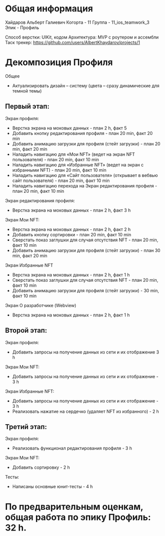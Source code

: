 # Общая информация
Хайдаров Альберт Галиевич
Когорта - 11
Группа - 11_ios_teamwork_3
Эпик - Профиль

Способ верстки: UIKit, кодом
Архитектура: MVP с роутером и ассембли
Таск трекер: https://github.com/users/AlbertKhaydarov/projects/1


# Декомпозиция Профиля 

Общее
- Актуализировать дизайн – систему (цвета – сразу динамические для темной темы)

## Первый этап:
Экран профиля:
- Верстка экрана на моковых данных - план 2 h, факт 5
- Добавить кнопку редактирования профиля - план 20 min, факт 20 min
- Добавить анимацию загрузки для профиля (стейт загрузки) - план 20 min, факт 20 min
- Наладить навигацию для «Мои NFT» (ведет на экран NFT пользователя) - план 20 min, факт 10 min
- Наладить навигацию для «Избранные NFT» (ведет на экран с избранными NFT) - план 20 min, факт 10 min
- Наладить навигацию для «Сайт пользователя» (открывает в вебвью сайт пользователя) - план 20 min, факт 10 min
- Наладить навигацию перехода на Экран редактирования профиля - план 20 min, факт 10 min

Экран редактирования профиля:
- Верстка экрана на моковых данных - план 2 h, факт 3 h

Экран Мои NFT:
- Верстка экрана на моковых данных - план 2 h, факт 2 h
- Добавить кнопку сортировки - план 20 min, факт 10 min
- Сверстать показ заглушки для случая отсутствия NFT - план 20 min, факт 10 min
- Добавить анимацию загрузки для профиля (стейт загрузки) - план 30 min, факт 20 min

Экран Избранные NFT
- Верстка экрана на моковых данных - план 2 h, факт 1 h
- Сверстать показ заглушки для случая отсутствия NFT - план 20 min, факт 10 min
- Добавить анимацию загрузки для профиля (стейт загрузки) - 30 min, факт 10 min

Экран О разработчике (Webview)
- Верстка экрана на моковых данных - план 2 h, факт 1 h

## Второй этап:

Экран профиля:
- Добавить запросы на получение данных из сети и их отображение 3 h

Экран Мои NFT:
- Добавить запросы на получение данных из сети и их отображение - 3 h

Экран Избранные NFT:
- Добавить запросы на получение данных из сети и их отображение - 3 h
- Реализовать  нажатие на сердечко (удаляет NFT из избранного) - 2 h

## Третий этап:

Экран профиля:
- Реализовать функционал  редактирования профиля - 3 h

Экран Мои NFT:
- Добавить сортировку - 2 h

Тесты:
- Написаны основные юнит-тесты - 4 h

# По предварительным оценкам, общая работа по эпику Профиль: 32 h.
